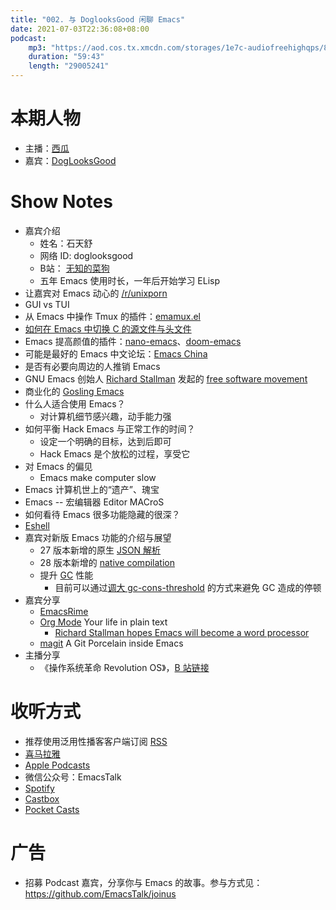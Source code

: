 ```yaml
---
title: "002. 与 DoglooksGood 闲聊 Emacs"
date: 2021-07-03T22:36:08+08:00
podcast:
    mp3: "https://aod.cos.tx.xmcdn.com/storages/1e7c-audiofreehighqps/85/49/CKwRIJEEtj04AbqVuQDCiCOK.m4a"
    duration: "59:43"
    length: "29005241"
---
```


# 本期人物
- 主播：[西瓜](https://liujiacai.net/)
- 嘉宾：[DogLooksGood](https://github.com/DogLooksGood)

# Show Notes
- 嘉宾介绍
  - 姓名：石天舒
  - 网络 ID: doglooksgood
  - B站： [无知的菜狗](https://space.bilibili.com/1281376)
  - 五年 Emacs 使用时长，一年后开始学习 ELisp
- 让嘉宾对 Emacs 动心的 [/r/unixporn](https://www.reddit.com/r/unixporn/)
- GUI vs TUI
- 从 Emacs 中操作 Tmux 的插件：[emamux.el](https://github.com/emacsorphanage/emamux)
- [如何在 Emacs 中切换 C 的源文件与头文件](https://stackoverflow.com/questions/3509919/emacs-c-opening-corresponding-header-file)
- Emacs 提高颜值的插件：[nano-emacs](https://github.com/rougier/nano-emacs)、[doom-emacs](https://github.com/hlissner/doom-emacs)
- 可能是最好的 Emacs 中文论坛：[Emacs China](https://emacs-china.org/)
- 是否有必要向周边的人推销 Emacs
- GNU Emacs 创始人 [Richard Stallman](https://en.wikipedia.org/wiki/Richard_Stallman) 发起的 [free software movement](https://en.wikipedia.org/wiki/Free_software_movement)
- 商业化的 [Gosling Emacs](https://en.wikipedia.org/wiki/Gosling_Emacs)
- 什么人适合使用 Emacs？
  - 对计算机细节感兴趣，动手能力强
- 如何平衡 Hack Emacs 与正常工作的时间？
  - 设定一个明确的目标，达到后即可
  - Hack Emacs 是个放松的过程，享受它
- 对 Emacs 的偏见
  - Emacs make computer slow
- Emacs 计算机世上的“遗产”、瑰宝
- Emacs -- 宏编辑器 Editor MACroS
- 如何看待 Emacs 很多功能隐藏的很深？
- [Eshell](https://www.gnu.org/software/emacs/manual/html_mono/eshell.html)
- 嘉宾对新版 Emacs 功能的介绍与展望
  - 27 版本新增的原生 [JSON 解析](https://www.masteringemacs.org/article/whats-new-in-emacs-27-1)
  - 28 版本新增的 [native compilation](https://www.masteringemacs.org/article/speed-up-emacs-libjansson-native-elisp-compilation)
  - 提升 [GC](https://www.gnu.org/software/emacs/manual/html_node/elisp/Garbage-Collection.html) 性能
    - 目前可以通过[调大 gc-cons-threshold](https://github.com/hlissner/doom-emacs/issues/3108) 的方式来避免 GC 造成的停顿
- 嘉宾分享
  - [EmacsRime](https://github.com/DogLooksGood/emacs-rime)
  - [Org Mode](https://orgmode.org/) Your life in plain text
    - [Richard Stallman hopes Emacs will become a word processor](https://www.reddit.com/r/linux/comments/1r6xpl/richard_stallman_hopes_emacs_will_become_a_word/)
  - [magit](https://github.com/magit/magit) A Git Porcelain inside Emacs
- 主播分享
  - 《操作系统革命 Revolution OS》，[B 站链接](https://www.bilibili.com/video/BV1iC4y187nT?seid=2969542446222854468)

# 收听方式

-   推荐使用泛用性播客客户端订阅 [RSS](https://emacstalk.github.io/podcast/index.xml)
-   [喜马拉雅](https://www.ximalaya.com/keji/50656645/)
-   [Apple Podcasts](https://podcasts.apple.com/podcast/emacstalk/id1574036730)
-   微信公众号：EmacsTalk
-   [Spotify](https://open.spotify.com/show/6QdmFKhhjN6IAhXDIknUqI)
-   [Castbox](https://castbox.fm/channel/EmacsTalk-id4367580)
-   [Pocket Casts](https://pca.st/hbvw3oxs)

# 广告
  - 招募 Podcast 嘉宾，分享你与 Emacs 的故事。参与方式见：<https://github.com/EmacsTalk/joinus>
